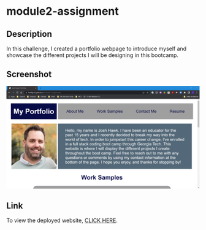# module2-assignment

## Description

In this challenge, I created a portfolio webpage to introduce myself and showcase the different projects I will be designing in this bootcamp.

## Screenshot

![Screenshot of the deployed web application](./Assets/images/module2_webpage_screenshot.png)

## Link

To view the deployed website, [CLICK HERE](https://hawkjosh.github.io/module2-portfolio-challenge/).
